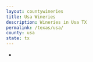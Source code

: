 ```yaml
---
layout: countywineries
title: Usa Wineries
description: Wineries in Usa TX
permalink: /texas/usa/
county: usa
state: tx
---
```

-
